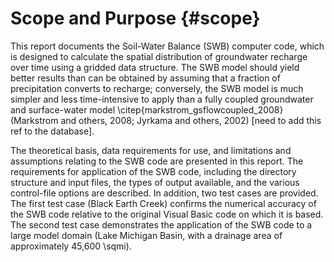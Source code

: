 # Scope and Purpose {#scope}

This report documents the Soil-Water Balance (SWB) computer code, which is designed to calculate the spatial distribution of groundwater recharge over time using a gridded data structure. The SWB model should yield better results than can be obtained by assuming that a fraction of precipitation converts to recharge; conversely, the SWB model is much simpler and less time-intensive to apply than a fully coupled groundwater and surface-water model \citep{markstrom_gsflowcoupled_2008}  (Markstrom and others, 2008; Jyrkama and others, 2002) [need to add this ref to the database].

The theoretical basis, data requirements for use, and limitations and assumptions relating to the SWB code are presented in this report. The requirements for application of the SWB code, including the directory structure and input files, the types of output available, and the various control-file options are described. In addition, two test cases are provided. The first test case (Black Earth Creek) confirms the numerical accuracy of the SWB code relative to the original Visual Basic code on which it is based. The second test case demonstrates the application of the SWB code to a large model domain (Lake Michigan Basin, with a drainage area of approximately 45,600 \sqmi).
